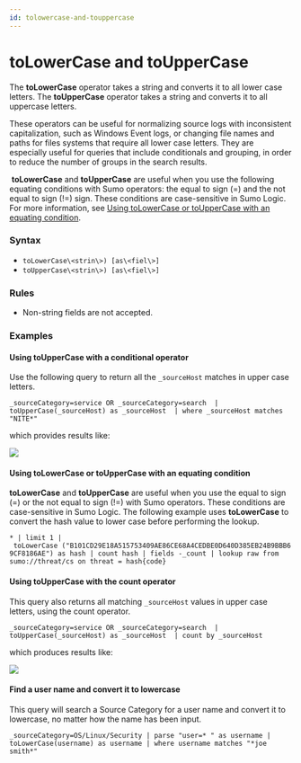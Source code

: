 ```yaml
---
id: tolowercase-and-touppercase
---
```


# toLowerCase and toUpperCase

The **toLowerCase** operator takes a string and converts it to all lower
case letters. The **toUpperCase** operator takes a string and converts
it to all uppercase letters.

These operators can be useful for normalizing source logs with
inconsistent capitalization, such as Windows Event logs, or changing
file names and paths for files systems that require all lower case
letters. They are especially useful for queries that include
conditionals and grouping, in order to reduce the number of groups in
the search results.

 **toLowerCase** and **toUpperCase** are useful when you use the
following equating conditions with Sumo operators: the equal to sign (=)
and the not equal to sign (!=) sign. These conditions are case-sensitive
in Sumo Logic. For more information, see [Using toLowerCase or
toUpperCase with an equating
condition](./toLowerCase-and-toUpperCase.md "toLowerCase and toUpperCase").

### Syntax

* `toLowerCase\<strin\>) [as\<fiel\>]`
* `toUpperCase\<strin\>) [as\<fiel\>]`

### Rules

* Non-string fields are not accepted.

### Examples

#### Using toUpperCase with a conditional operator

Use the following query to return all the `_sourceHost` matches in upper
case letters.

`_sourceCategory=service OR _sourceCategory=search  | toUpperCase(_sourceHost) as _sourceHost  | where _sourceHost matches "NITE*"`

which provides results like:

![](../../static/img/Search-Query-Language/Search-Operators/toLowerCase-and-toUpperCase/../../../../Assets/Media_Repository/toUpperCase.png)

#### Using toLowerCase or toUpperCase with an equating condition

**toLowerCase** and **toUpperCase** are useful when you use the equal to
sign (=) or the not equal to sign (!=) with Sumo operators. These
conditions are case-sensitive in Sumo Logic. The following example
uses **toLowerCase** to convert the hash value to lower case before
performing the lookup. 

`* | limit 1 | toLowerCase ("B101CD29E18A515753409AE86CE68A4CEDBE0D640D385EB24B9BBB69CF8186AE") as hash | count hash | fields -_count | lookup raw from sumo://threat/cs on threat = hash{code}`

#### Using toUpperCase with the count operator

This query also returns all matching `_sourceHost` values in upper case
letters, using the count operator.

`_sourceCategory=service OR _sourceCategory=search  | toUpperCase(_sourceHost) as _sourceHost  | count by _sourceHost`

which produces results like:

![](../../static/img/Search-Query-Language/Search-Operators/toLowerCase-and-toUpperCase/../../../../Assets/Media_Repository/toUpperCase_count.png)

#### Find a user name and convert it to lowercase

This query will search a Source Category for a user name and convert it
to lowercase, no matter how the name has been input.

`_sourceCategory=OS/Linux/Security | parse "user=* " as username | toLowerCase(username) as username | where username matches "*joe smith*"`
